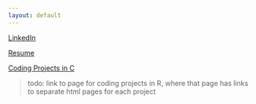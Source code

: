```yaml
---
layout: default
---
```


[LinkedIn]([linkedin.com](https://www.linkedin.com/in/adam-tkoy/))

[Resume](tkoy_resume_2024.pdf)

[Coding Projects in C](https://github.com/AdamTKoy/c-projects)

> todo: link to page for coding projects in R, where that page has links to separate html pages for each project
